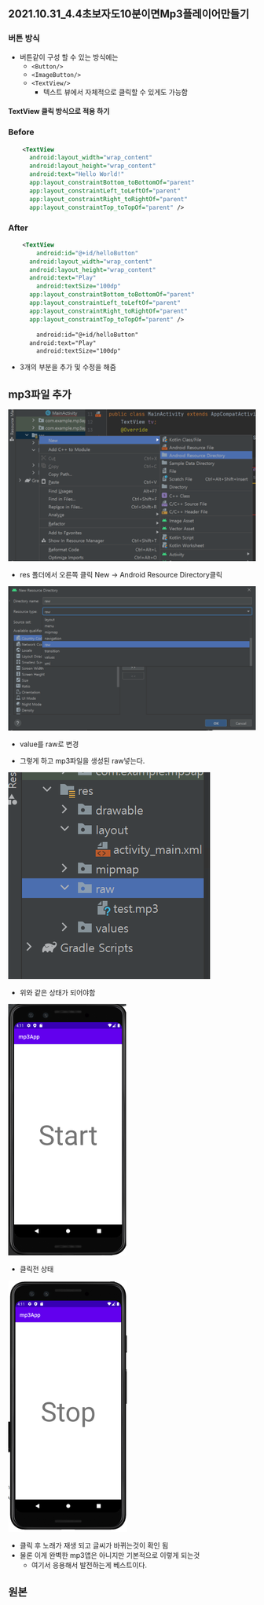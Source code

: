 ## 2021.10.31_4.4초보자도10분이면Mp3플레이어만들기

### 버튼 방식

- 버튼같이 구성 할 수 있는 방식에는
  - `<Button/>`
  - `<ImageButton/>`
  - `<TextView/>`
    - 텍스트 뷰에서 자체적으로 클릭할 수 있게도 가능함

#### TextView 클릭 방식으로 적용 하기

### Before

```xml
    <TextView
      android:layout_width="wrap_content"
      android:layout_height="wrap_content"
      android:text="Hello World!"
      app:layout_constraintBottom_toBottomOf="parent"
      app:layout_constraintLeft_toLeftOf="parent"
      app:layout_constraintRight_toRightOf="parent"
      app:layout_constraintTop_toTopOf="parent" />
```

### After

```xml
    <TextView
        android:id="@+id/helloButton"
      android:layout_width="wrap_content"
      android:layout_height="wrap_content"
      android:text="Play" 
        android:textSize="100dp"
      app:layout_constraintBottom_toBottomOf="parent"
      app:layout_constraintLeft_toLeftOf="parent"
      app:layout_constraintRight_toRightOf="parent"
      app:layout_constraintTop_toTopOf="parent" />
```

``` xml
        android:id="@+id/helloButton"
      android:text="Play" 
        android:textSize="100dp"
```

- 3개의 부분을 추가 및 수정을 해줌

## mp3파일 추가

![image-20211031160344048](2021.10.31_4.4초보자도10분이면Mp3플레이어만들기.assets/image-20211031160344048.png)

- res 폴더에서 오른쪽 클릭 New -> Android Resource Directory클릭

![image-20211031160434582](2021.10.31_4.4초보자도10분이면Mp3플레이어만들기.assets/image-20211031160434582.png)

- value를 raw로 변경

- 그렇게 하고 mp3파일을 생성된 raw넣는다.

![image-20211031160519161](2021.10.31_4.4초보자도10분이면Mp3플레이어만들기.assets/image-20211031160519161.png)

- 위와 같은 상태가 되어야함

<img src="2021.10.31_4.4초보자도10분이면Mp3플레이어만들기.assets/image-20211031161116565.png" alt="image-20211031161116565" style="zoom:50%;" />

- 클릭전 상태

<img src="2021.10.31_4.4초보자도10분이면Mp3플레이어만들기.assets/image-20211031161138396.png" alt="image-20211031161138396" style="zoom:50%;" />

- 클릭 후 노래가 재생 되고 글씨가 바뀌는것이 확인 됨  
- 물론 이게 완벽한 mp3앱은 아니지만 기본적으로 이렇게 되는것  
  - 여기서 응용해서 발전하는게 베스트이다.  


## 원본

  

